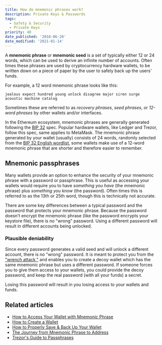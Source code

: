 ```yaml
---
title: How do mnemonic phrases work?
description: Private Keys & Passwords
tags:
  - Safety & Security
  - Private Keys
priority: 40
date_published: '2018-06-20'
date_modified: '2021-01-14'
---
```


A **mnemonic phrase** or **mnemonic seed** is a set of typically either 12 or 24 words, which can be used to derive an infinite number of accounts. Often times these phrases are used by cryptocurrency hardware wallets, to be written down on a piece of paper by the user to safely back up the users' funds.

For example, a 12 word mnemonic phrase looks like this:

```text
jealous expect hundred young unlock disagree major siren surge acoustic machine catalog
```

Sometimes these are referred to as _recovery phrases_, _seed phrases_, or _12-word phrases_ by other wallets and/or interfaces.

In the Ethereum ecosystem, mnemonic phrases are generally generated following the [BIP 32](https://github.com/bitcoin/bips/blob/master/bip-0032.mediawiki) spec. Popular hardware wallets, like Ledger and Trezor, follow this spec, same applies to MetaMask. The mnemonic phrase generated by your wallet (usually) consists of 24 words, randomly selected from the [BIP 32 English wordlist](https://github.com/bitcoin/bips/blob/master/bip-0039/english.txt), some wallets make use of a 12-word mnemonic phrase that are shorter and therefore easier to remember.

## Mnemonic passphrases

Many wallets provide an option to enhance the security of your mnemonic phrase with a password or passphrase. This is useful as accessing your wallets would require you to have _something you have_ (the mnemonic phrase) plus _something you know_ (the password). Often times this is referred to as the 13th or 25th word, though this is technically not accurate.

There are some key differences between a typical password and the password that protects your mnemonic phrase. Because the password doesn't encrypt the mnemonic phrase (like the password encrypts your keystore file), there is no "wrong" password. Using a different password will result in different accounts being unlocked.

### Plausible deniability

Since every password generates a valid seed and will unlock a different account, there is no "wrong" password. It is meant to protect you from the ["wrench attack,"](https://xkcd.com/538/) and enables you to create a decoy wallet which has the same mnemonic phrase but uses a different password. If someone forces you to give them access to your wallets, you could provide the decoy password, and keep the real password (with all your funds) a secret.

<Alert>

Losing this password will result in you losing access to your wallets and funds.

</Alert>

## Related articles

- [How to Access Your Wallet with Mnemonic Phrase](/how-to/accessing-wallet/how-to-access-your-wallet-with-mnemonic-phrase)
- [How to Create a Wallet](/how-to/getting-started/how-to-create-a-wallet)
- [How to Properly Save & Back Up Your Wallet](/how-to/backup-restore/how-to-save-back-up-your-wallet)
- [The Journey from Mnemonic Phrase to Address](https://medium.com/mycrypto/the-journey-from-mnemonic-phrase-to-address-6c5e86e11e14)
- [Trezor's Guide to Passphrases](https://wiki.trezor.io/User_manual:Advanced_settings#Passphrase)
